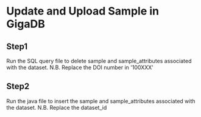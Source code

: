 # Update and Upload Sample in GigaDB

## Step1
Run the SQL query file to delete sample and sample_attributes associated with the dataset. N.B. Replace the DOI number in '100XXX'

## Step2
Run the java file to insert the sample and sample_attributes associated with the dataset. N.B. Replace the dataset_id 
